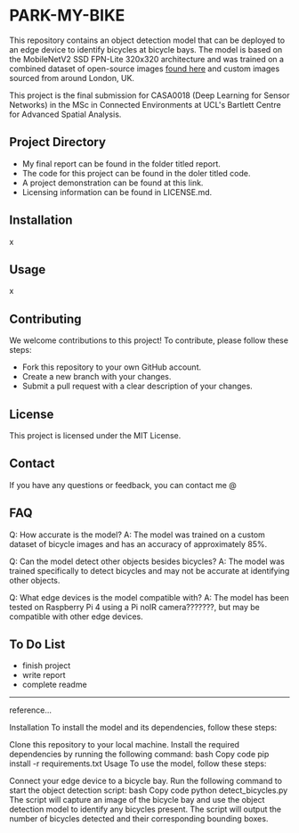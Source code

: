 # PARK-MY-BIKE
This repository contains an object detection model that can be deployed to an edge device to identify bicycles at bicycle bays. The model is based on the MobileNetV2 SSD FPN-Lite 320x320 architecture and was trained on a combined dataset of open-source images [found here](https://images.cv/dataset/bicycle-image-classification-dataset) and custom images sourced from around London, UK.

This project is the final submission for CASA0018 (Deep Learning for Sensor Networks) in the MSc in Connected Environments at UCL's Bartlett Centre for Advanced Spatial Analysis.

## Project Directory
- My final report can be found in the folder titled report.
- The code for this project can be found in the doler titled code.
- A project demonstration can be found at this link.
- Licensing information can be found in LICENSE.md.

## Installation
x

## Usage
x

## Contributing
We welcome contributions to this project! To contribute, please follow these steps:

- Fork this repository to your own GitHub account.
- Create a new branch with your changes.
- Submit a pull request with a clear description of your changes.

## License
This project is licensed under the MIT License.

## Contact
If you have any questions or feedback, you can contact me @

## FAQ
Q: How accurate is the model?
A: The model was trained on a custom dataset of bicycle images and has an accuracy of approximately 85%.

Q: Can the model detect other objects besides bicycles?
A: The model was trained specifically to detect bicycles and may not be accurate at identifying other objects.

Q: What edge devices is the model compatible with?
A: The model has been tested on Raspberry Pi 4 using a Pi noIR camera???????, but may be compatible with other edge devices.

## To Do List
- finish project
- write report
- complete readme


----------------------------------------------------------------------------------
reference...

Installation
To install the model and its dependencies, follow these steps:

Clone this repository to your local machine.
Install the required dependencies by running the following command:
bash
Copy code
pip install -r requirements.txt
Usage
To use the model, follow these steps:

Connect your edge device to a bicycle bay.
Run the following command to start the object detection script:
bash
Copy code
python detect_bicycles.py
The script will capture an image of the bicycle bay and use the object detection model to identify any bicycles present.
The script will output the number of bicycles detected and their corresponding bounding boxes.
